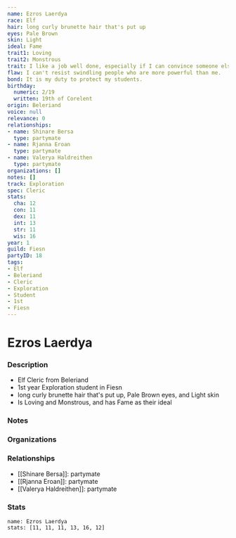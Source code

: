 ```yaml
---
name: Ezros Laerdya
race: Elf
hair: long curly brunette hair that's put up
eyes: Pale Brown
skin: Light
ideal: Fame
trait1: Loving
trait2: Monstrous
trait: I like a job well done, especially if I can convince someone else to do it.
flaw: I can't resist swindling people who are more powerful than me.
bond: It is my duty to protect my students.
birthday:
  numeric: 2/19
  written: 19th of Corelent
origin: Beleriand
voice: null
relevance: 0
relationships:
- name: Shinare Bersa
  type: partymate
- name: Rjanna Eroan
  type: partymate
- name: Valerya Haldreithen
  type: partymate
organizations: []
notes: []
track: Exploration
spec: Cleric
stats:
  cha: 12
  con: 11
  dex: 11
  int: 13
  str: 11
  wis: 16
year: 1
guild: Fiesn
partyID: 18
tags:
- Elf
- Beleriand
- Cleric
- Exploration
- Student
- 1st
- Fiesn
---
```

# Ezros Laerdya
### Description
- Elf Cleric from Beleriand
- 1st year Exploration student in Fiesn
- long curly brunette hair that's put up, Pale Brown eyes, and Light skin
- Is Loving and Monstrous, and has Fame as their ideal

### Notes

### Organizations

### Relationships
- [[Shinare Bersa]]: partymate
- [[Rjanna Eroan]]: partymate
- [[Valerya Haldreithen]]: partymate

### Stats
```statblock
name: Ezros Laerdya
stats: [11, 11, 11, 13, 16, 12]
```